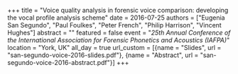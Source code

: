 +++
title = "Voice quality analysis in forensic voice comparison: developing the vocal profile analysis scheme"
date = 2016-07-25
authors = ["Eugenia San Segundo", "Paul Foulkes", "Peter French", "Philip Harrison", "Vincent Hughes"]
abstract = ""
featured = false
event = "*25th Annual Conference of the International Association for Forensic Phonetics and Acoustics (IAFPA)*" 
location = "York, UK"
all_day = true
url_custom = [{name = "Slides", url = "san-segundo-voice-2016-slides.pdf"}, {name = "Abstract", url = "san-segundo-voice-2016-abstract.pdf"}]
+++

